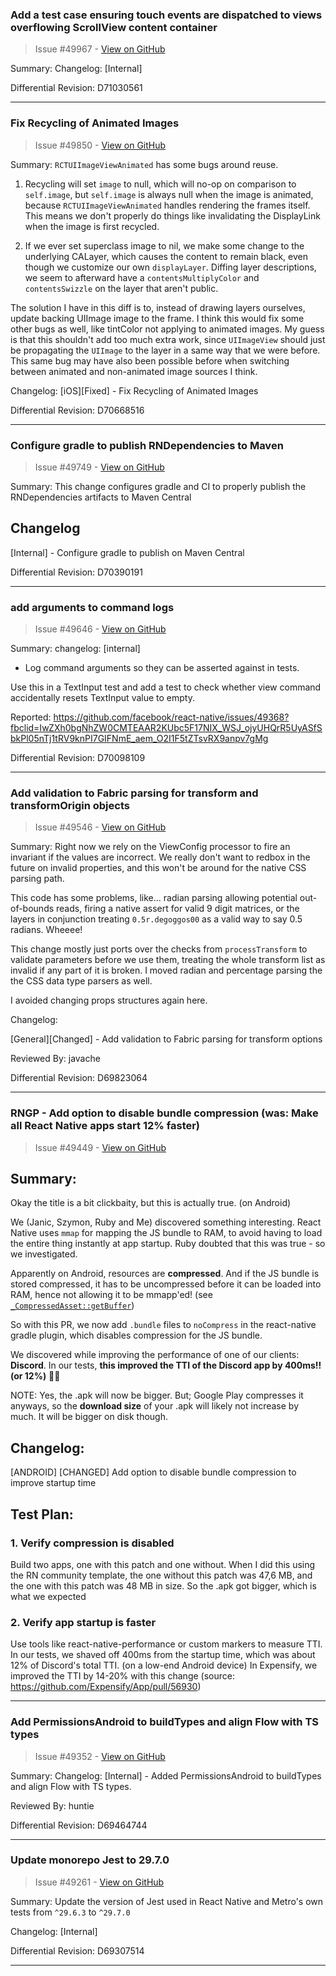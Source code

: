 ### Add a test case ensuring touch events are dispatched to views overflowing ScrollView content container

> Issue #49967 - [View on GitHub](https://github.com/facebook/react-native/pull/49967)

Summary: Changelog: [Internal]

Differential Revision: D71030561




---

### Fix Recycling of Animated Images

> Issue #49850 - [View on GitHub](https://github.com/facebook/react-native/pull/49850)

Summary:
`RCTUIImageViewAnimated` has some bugs around reuse.

1. Recycling will set `image` to null, which will no-op on comparison to `self.image`, but `self.image` is always null when the image is animated, because  `RCTUIImageViewAnimated` handles rendering the frames itself. This means we don't properly do things like invalidating the DisplayLink when the image is first recycled.

2. If we ever set superclass image to nil, we make some change to the underlying CALayer, which causes the content to remain black, even though we customize our own `displayLayer`. Diffing layer descriptions, we seem to afterward have a `contentsMultiplyColor` and `contentsSwizzle` on the layer that aren't public.

The solution I have in this diff is to, instead of drawing layers ourselves, update backing UIImage image to the frame. I think this would fix some other bugs as well, like tintColor not applying to animated images. My guess is that this shouldn't add too much extra work, since `UIImageView` should just be propagating the `UIImage` to the layer in a same way that we were before. This same bug may have also been possible before when switching between animated and non-animated image sources I think.

Changelog:
[iOS][Fixed] - Fix Recycling of Animated Images

Differential Revision: D70668516




---

### Configure gradle to publish RNDependencies to Maven

> Issue #49749 - [View on GitHub](https://github.com/facebook/react-native/pull/49749)

Summary:
This change configures gradle and CI to properly publish the RNDependencies artifacts to Maven Central

## Changelog
[Internal] - Configure gradle to publish on Maven Central

Differential Revision: D70390191




---

### add arguments to command logs

> Issue #49646 - [View on GitHub](https://github.com/facebook/react-native/pull/49646)

Summary:
changelog: [internal]

- Log command arguments so they can be asserted against in tests.

Use this in a TextInput test and add a test to check whether view command accidentally resets TextInput value to empty.

Reported: https://github.com/facebook/react-native/issues/49368?fbclid=IwZXh0bgNhZW0CMTEAAR2KUbc5F17NIX_WSJ_ojyUHQrR5UyASfSbkPl05nTj1tRV9knPI7GIFNmE_aem_O2I1F5tZTsvRX9anpv7gMg

Differential Revision: D70098109




---

### Add validation to Fabric parsing for transform and transformOrigin objects

> Issue #49546 - [View on GitHub](https://github.com/facebook/react-native/pull/49546)

Summary:
Right now we rely on the ViewConfig processor to fire an invariant if the values are incorrect. We really don't want to redbox in the future on invalid properties, and this won't be around for the native CSS parsing path.

This code has some problems, like... radian parsing allowing potential out-of-bounds reads, firing a native assert for valid 9 digit matrices, or the layers in conjunction treating `0.5r.degoggos00` as a valid way to say 0.5 radians. Wheeee!

This change mostly just ports over the checks from `processTransform` to validate parameters before we use them, treating the whole transform list as invalid if any part of it is broken. I moved radian and percentage parsing the the CSS data type parsers as well.

I avoided changing props structures again here.

Changelog:

[General][Changed] - Add validation to Fabric parsing for transform options

Reviewed By: javache

Differential Revision: D69823064




---

### RNGP - Add option to disable bundle compression (was: Make all React Native apps start 12% faster)

> Issue #49449 - [View on GitHub](https://github.com/facebook/react-native/pull/49449)

<!-- Thanks for submitting a pull request! We appreciate you spending the time to work on these changes. Please provide enough information so that others can review your pull request. The three fields below are mandatory. -->

## Summary:

Okay the title is a bit clickbaity, but this is actually true. (on Android)

We (Janic, Szymon, Ruby and Me) discovered something interesting. React Native uses `mmap` for mapping the JS bundle to RAM, to avoid having to load the entire thing instantly at app startup.
Ruby doubted that this was true - so we investigated.

Apparently on Android, resources are **compressed**. And if the JS bundle is stored compressed, it has to be uncompressed before it can be loaded into RAM, hence not allowing it to be mmapp'ed! (see [`_CompressedAsset::getBuffer`](https://cs.android.com/android/platform/superproject/+/master:frameworks/base/libs/androidfw/Asset.cpp;l=903?q=Asset.cpp))

So with this PR, we now add `.bundle` files to `noCompress` in the react-native gradle plugin, which disables compression for the JS bundle.

We discovered while improving the performance of one of our clients: **Discord**.
In our tests, **this improved the TTI of the Discord app by 400ms!! (or 12%)** 🤯🚀 

NOTE: Yes, the .apk will now be bigger. But; Google Play compresses it anyways, so the **download size** of your .apk will likely not increase by much. It will be bigger on disk though.

<!-- Explain the **motivation** for making this change. What existing problem does the pull request solve? -->

## Changelog:

[ANDROID] [CHANGED] Add option to disable bundle compression to improve startup time

<!-- Help reviewers and the release process by writing your own changelog entry.

Pick one each for the category and type tags:

[ANDROID|GENERAL|IOS|INTERNAL] [BREAKING|ADDED|CHANGED|DEPRECATED|REMOVED|FIXED|SECURITY] - Message

For more details, see:
https://reactnative.dev/contributing/changelogs-in-pull-requests
-->

## Test Plan:

### 1. Verify compression is disabled

Build two apps, one with this patch and one without. When I did this using the RN community template, the one without this patch was 47,6 MB, and the one with this patch was 48 MB in size. So the .apk got bigger, which is what we expected

### 2. Verify app startup is faster

Use tools like react-native-performance or custom markers to measure TTI. In our tests, we shaved off 400ms from the startup time, which was about 12% of Discord's total TTI. (on a low-end Android device)
In Expensify, we improved the TTI by 14-20% with this change (source: https://github.com/Expensify/App/pull/56930)

<!-- Demonstrate the code is solid. Example: The exact commands you ran and their output, screenshots / videos if the pull request changes the user interface. -->


---

### Add PermissionsAndroid to buildTypes and align Flow with TS types

> Issue #49352 - [View on GitHub](https://github.com/facebook/react-native/pull/49352)

Summary:
Changelog:
[Internal] - Added PermissionsAndroid to buildTypes and align Flow with TS types.

Reviewed By: huntie

Differential Revision: D69464744




---

### Update monorepo Jest to 29.7.0

> Issue #49261 - [View on GitHub](https://github.com/facebook/react-native/pull/49261)

Summary:
Update the version of Jest used in React Native and Metro's own tests from `^29.6.3` to `^29.7.0`

Changelog: [Internal]

Differential Revision: D69307514




---

